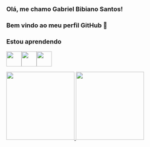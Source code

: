 ### Olá, me chamo Gabriel Bibiano Santos!
### Bem vindo ao meu perfil GitHub 👋

### Estou aprendendo
<img src="https://cdn.jsdelivr.net/gh/devicons/devicon/icons/html5/html5-plain-wordmark.svg" width="40" height="40"/><img src="https://cdn.jsdelivr.net/gh/devicons/devicon/icons/css3/css3-plain-wordmark.svg" width="40" height="40"/><img src="https://cdn.jsdelivr.net/gh/devicons/devicon/icons/javascript/javascript-original.svg" width="40" height="40"/>
          
            
<div>
<a href="https://github.com/Gabrielbibiano1">
<img height="180em" src="https://github-readme-stats.vercel.app/api/top-langs/?username=Gabrielbibiano1&layout=compact&langs_count=7&theme=dracula"/>
<img height="180em" src="https://github-readme-stats.vercel.app/api?username=Gabrielbibiano1&show_icons=true&theme=dracula&include_all_commits=true&count_private=true"/>
</div>
          
